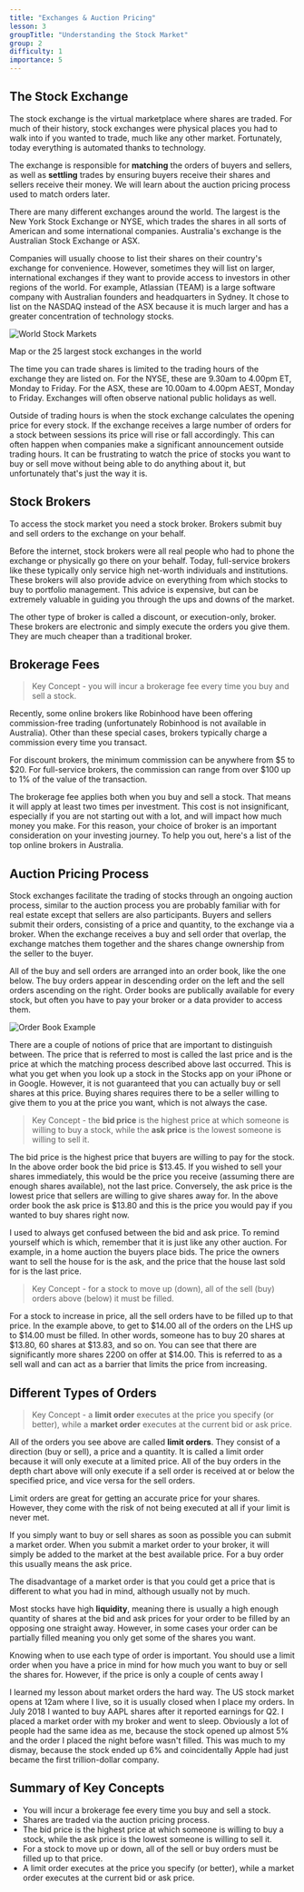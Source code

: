 ```yaml
---
title: "Exchanges & Auction Pricing"
lesson: 3
groupTitle: "Understanding the Stock Market"
group: 2
difficulty: 1
importance: 5
---
```


## The Stock Exchange
The stock exchange is the virtual marketplace where shares are traded. For much of their history, stock exchanges were physical places you had to walk into if you wanted to trade, much like any other market. Fortunately, today everything is automated thanks to technology.

The exchange is responsible for **matching** the orders of buyers and sellers, as well as **settling** trades by ensuring buyers receive their shares and sellers receive their money. We will learn about the auction pricing process used to match orders later.

There are many different exchanges around the world. The largest is the New York Stock Exchange or NYSE, which trades the shares in all sorts of American and some international companies. Australia's exchange is the Australian Stock Exchange or ASX.

Companies will usually choose to list their shares on their country's exchange for convenience. However, sometimes they will list on larger, international exchanges if they want to provide access to investors in other regions of the world. For example, Atlassian (TEAM) is a large software company with Australian founders and headquarters in Sydney. It chose to list on the NASDAQ instead of the ASX because it is much larger and has a greater concentration of technology stocks.

![World Stock Markets](/education/Largest-Stock-Markets-in-the-World-1.jpeg)

Map or the 25 largest stock exchanges in the world

The time you can trade shares is limited to the trading hours of the exchange they are listed on. For the NYSE, these are 9.30am to 4.00pm ET, Monday to Friday. For the ASX, these are 10.00am to 4.00pm AEST, Monday to Friday. Exchanges will often observe national public holidays as well.

Outside of trading hours is when the stock exchange calculates the opening price for every stock. If the exchange receives a large number of orders for a stock between sessions its price will rise or fall accordingly. This can often happen when companies make a significant announcement outside trading hours. It can be frustrating to watch the price of stocks you want to buy or sell move without being able to do anything about it, but unfortunately that's just the way it is.

## Stock Brokers
To access the stock market you need a stock broker. Brokers submit buy and sell orders to the exchange on your behalf.

Before the internet, stock brokers were all real people who had to phone the exchange or physically go there on your behalf. Today, full-service brokers like these typically only service high net-worth individuals and institutions. These brokers will also provide advice on everything from which stocks to buy to portfolio management. This advice is expensive, but can be extremely valuable in guiding you through the ups and downs of the market.

The other type of broker is called a discount, or execution-only, broker. These brokers are electronic and simply execute the orders you give them. They are much cheaper than a traditional broker.

## Brokerage Fees
> Key Concept - you will incur a brokerage fee every time you buy and sell a stock.

Recently, some online brokers like Robinhood have been offering commission-free trading (unfortunately Robinhood is not available in Australia). Other than these special cases, brokers typically charge a commission every time you transact.

For discount brokers, the minimum commission can be anywhere from $5 to $20. For full-service brokers, the commission can range from over $100 up to 1% of the value of the transaction.

The brokerage fee applies both when you buy and sell a stock. That means it will apply at least two times per investment. This cost is not insignificant, especially if you are not starting out with a lot, and will impact how much money you make. For this reason, your choice of broker is an important consideration on your investing journey. To help you out, here's a list of the top online brokers in Australia.

## Auction Pricing Process
Stock exchanges facilitate the trading of stocks through an ongoing auction process, similar to the auction process you are probably familiar with for real estate except that sellers are also participants. Buyers and sellers submit their orders, consisting of a price and quantity, to the exchange via a broker. When the exchange receives a buy and sell order that overlap, the exchange matches them together and the shares change ownership from the seller to the buyer.

All of the buy and sell orders are arranged into an order book, like the one below. The buy orders appear in descending order on the left and the sell orders ascending on the right. Order books are publically available for every stock, but often you have to pay your broker or a data provider to access them.

![Order Book Example](/education/order-book.png)

There are a couple of notions of price that are important to distinguish between. The price that is referred to most is called the last price and is the price at which the matching process described above last occurred. This is what you get when you look up a stock in the Stocks app on your iPhone or in Google. However, it is not guaranteed that you can actually buy or sell shares at this price. Buying shares requires there to be a seller willing to give them to you at the price you want, which is not always the case.

> Key Concept - the **bid price** is the highest price at which someone is willing to buy a stock, while the **ask price** is the lowest someone is willing to sell it.

The bid price is the highest price that buyers are willing to pay for the stock. In the above order book the bid price is $13.45. If you wished to sell your shares immediately, this would be the price you receive (assuming there are enough shares available), not the last price. Conversely, the ask price is the lowest price that sellers are willing to give shares away for. In the above order book the ask price is $13.80 and this is the price you would pay if you wanted to buy shares right now.

I used to always get confused between the bid and ask price. To remind yourself which is which, remember that it is just like any other auction. For example, in a home auction the buyers place bids. The price the owners want to sell the house for is the ask, and the price that the house last sold for is the last price.

> Key Concept - for a stock to move up (down), all of the sell (buy) orders above (below) it must be filled.

For a stock to increase in price, all the sell orders have to be filled up to that price. In the example above, to get to $14.00 all of the orders on the LHS up to $14.00 must be filled. In other words, someone has to buy 20 shares at $13.80, 60 shares at $13.83, and so on. You can see that there are significantly more shares 2200 on offer at $14.00. This is referred to as a sell wall and can act as a barrier that limits the price from increasing.

## Different Types of Orders
> Key Concept - a **limit order** executes at the price you specify (or better), while a **market order** executes at the current bid or ask price.

All of the orders you see above are called **limit orders**. They consist of a direction (buy or sell), a price and a quantity. It is called a limit order because it will only execute at a limited price. All of the buy orders in the depth chart above will only execute if a sell order is received at or below the specified price, and vice versa for the sell orders.

Limit orders are great for getting an accurate price for your shares. However, they come with the risk of not being executed at all if your limit is never met.

If you simply want to buy or sell shares as soon as possible you can submit a market order. When you submit a market order to your broker, it will simply be added to the market at the best available price. For a buy order this usually means the ask price.

The disadvantage of a market order is that you could get a price that is different to what you had in mind, although usually not by much.

Most stocks have high **liquidity**, meaning there is usually a high enough quantity of shares at the bid and ask prices for your order to be filled by an opposing one straight away. However, in some cases your order can be partially filled meaning you only get some of the shares you want.

Knowing when to use each type of order is important. You should use a limit order when you have a price in mind for how much you want to buy or sell the shares for. However, if the price is only a couple of cents away I

I learned my lesson about market orders the hard way. The US stock market opens at 12am where I live, so it is usually closed when I place my orders. In July 2018 I wanted to buy AAPL shares after it reported earnings for Q2. I placed a market order with my broker and went to sleep. Obviously a lot of people had the same idea as me, because the stock opened up almost 5% and the order I placed the night before wasn't filled. This was much to my dismay, because the stock ended up 6% and coincidentally Apple had just became the first trillion-dollar company.

## Summary of Key Concepts
- You will incur a brokerage fee every time you buy and sell a stock.
- Shares are traded via the auction pricing process.
- The bid price is the highest price at which someone is willing to buy a stock, while the ask price is the lowest someone is willing to sell it.
- For a stock to move up or down, all of the sell or buy orders must be filled up to that price.
- A limit order executes at the price you specify (or better), while a market order executes at the current bid or ask price.